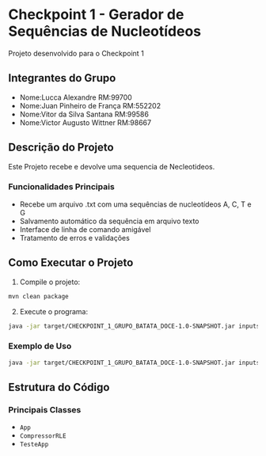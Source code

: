 # Checkpoint 1 - Gerador de Sequências de Nucleotídeos

Projeto desenvolvido para o Checkpoint 1

## Integrantes do Grupo
- Nome:Lucca Alexandre                          RM:99700
- Nome:Juan Pinheiro de França                  RM:552202
- Nome:Vitor da Silva Santana                   RM:99586
- Nome:Victor Augusto Wittner                   RM:98667

## Descrição do Projeto
Este Projeto recebe e devolve uma sequencia de Necleotideos.

### Funcionalidades Principais
- Recebe um arquivo .txt com uma sequências de nucleotídeos A, C, T e G
- Salvamento automático da sequência em arquivo texto
- Interface de linha de comando amigável
- Tratamento de erros e validações

## Como Executar o Projeto

1. Compile o projeto:
```bash
mvn clean package
```

2. Execute o programa:
```bash
java -jar target/CHECKPOINT_1_GRUPO_BATATA_DOCE-1.0-SNAPSHOT.jar inputs/<nome_arquivo_entrada.txt> outputs/<nome_arquivo_saida>.txt
```

### Exemplo de Uso
```bash
java -jar target/CHECKPOINT_1_GRUPO_BATATA_DOCE-1.0-SNAPSHOT.jar inputs/input.txt outputs/output.txt
```

## Estrutura do Código

### Principais Classes
- `App`
- `CompressorRLE`
- `TesteApp`
